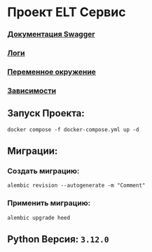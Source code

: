 # Проект ELT Сервис

### [Документация Swagger](http://127.0.0.1:8000/swagger_docs)
### [Логи](./logs/file_1.log)
### [Переменное окружение](./.env)
### [Зависимости](./requirements.txt)

## Запуск Проекта:
```shell
docker compose -f docker-compose.yml up -d
```

## Миграции:

### Создать миграцию:
```shell
alembic revision --autogenerate -m "Comment"
```

### Применить миграцию:
```shell
alembic upgrade heed
```

## Python Версия: ```3.12.0```
